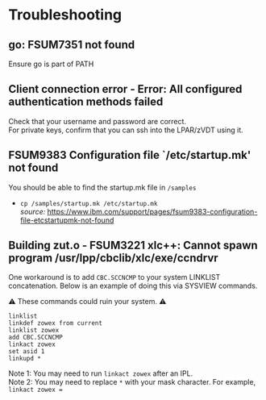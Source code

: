 # Troubleshooting

## go: FSUM7351 not found

Ensure go is part of PATH

## Client connection error - Error: All configured authentication methods failed

Check that your username and password are correct.<br/>
For private keys, confirm that you can ssh into the LPAR/zVDT using it.

## FSUM9383 Configuration file `/etc/startup.mk' not found

You should be able to find the startup.mk file in `/samples`

- `cp /samples/startup.mk /etc/startup.mk` <br/>
  _source:_ https://www.ibm.com/support/pages/fsum9383-configuration-file-etcstartupmk-not-found

## Building zut.o - FSUM3221 xlc++: Cannot spawn program /usr/lpp/cbclib/xlc/exe/ccndrvr

One workaround is to add `CBC.SCCNCMP` to your system LINKLIST concatenation. Below is an example of doing this via SYSVIEW commands.

:warning: These commands could ruin your system. :warning:

```
linklist
linkdef zowex from current
linklist zowex
add CBC.SCCNCMP
linkact zowex
set asid 1
linkupd *
```

Note 1: You may need to run `linkact zowex` after an IPL.<br/>
Note 2: You may need to replace `*` with your mask character. For example, `linkact zowex =`
